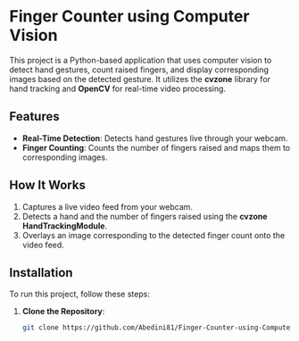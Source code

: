 # Finger Counter using Computer Vision

This project is a Python-based application that uses computer vision to detect hand gestures, count raised fingers, and display corresponding images based on the detected gesture. It utilizes the **cvzone** library for hand tracking and **OpenCV** for real-time video processing.

## Features
- **Real-Time Detection**: Detects hand gestures live through your webcam.
- **Finger Counting**: Counts the number of fingers raised and maps them to corresponding images.

## How It Works
1. Captures a live video feed from your webcam.
2. Detects a hand and the number of fingers raised using the **cvzone HandTrackingModule**.
3. Overlays an image corresponding to the detected finger count onto the video feed.

## Installation
To run this project, follow these steps:

1. **Clone the Repository**:
   ```bash
   git clone https://github.com/Abedini81/Finger-Counter-using-Computer-Vision.git
